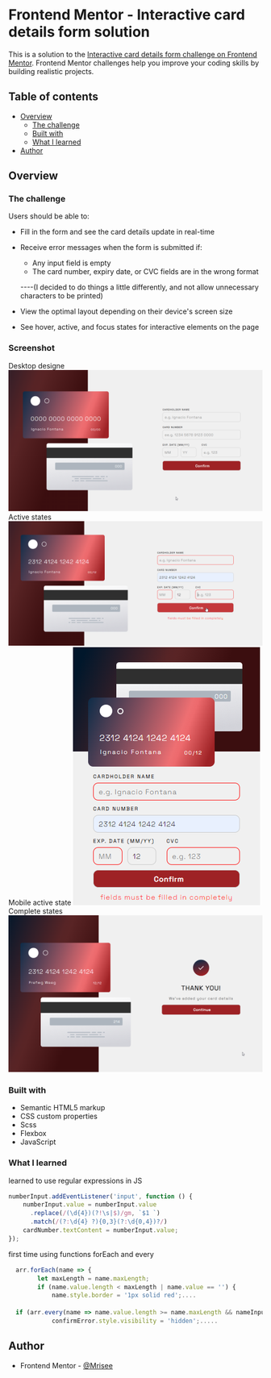 # Frontend Mentor - Interactive card details form solution

This is a solution to the [Interactive card details form challenge on Frontend Mentor](https://www.frontendmentor.io/challenges/interactive-card-details-form-XpS8cKZDWw). Frontend Mentor challenges help you improve your coding skills by building realistic projects. 

## Table of contents

- [Overview](#overview)
  - [The challenge](#the-challenge)
  - [Built with](#built-with)
  - [What I learned](#what-i-learned)
- [Author](#author)

## Overview

### The challenge

Users should be able to:

- Fill in the form and see the card details update in real-time
- Receive error messages when the form is submitted if:
  - Any input field is empty
  - The card number, expiry date, or CVC fields are in the wrong format

  ----(I decided to do things a little differently, and not allow unnecessary characters to be printed)

- View the optimal layout depending on their device's screen size
- See hover, active, and focus states for interactive elements on the page

### Screenshot

Desktop designe ![](/screens/Screen1.png)
Active states ![](./screens/Screen2.png)
Mobile active state ![](/screens/Screen3.png)
Complete states ![](/screens/Screen4.png)

### Built with

- Semantic HTML5 markup
- CSS custom properties
- Scss
- Flexbox
- JavaScript

### What I learned

learned to use regular expressions in JS
```js
numberInput.addEventListener('input', function () {
    numberInput.value = numberInput.value
      .replace(/(\d{4})(?!\s|$)/gm, `$1 `)
      .match(/(?:\d{4} ?){0,3}(?:\d{0,4})?/)
    cardNumber.textContent = numberInput.value;
});
```
first time using functions forEach and every
```js
  arr.forEach(name => {
        let maxLength = name.maxLength;
        if (name.value.length < maxLength | name.value == '') {
            name.style.border = '1px solid red';....

  if (arr.every(name => name.value.length >= name.maxLength && nameInput.value != '') == true) {
            confirmError.style.visibility = 'hidden';.....
```

## Author

- Frontend Mentor - [@Mrisee](https://www.frontendmentor.io/profile/Mrisee)



